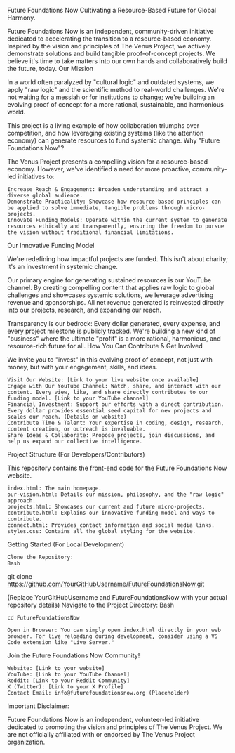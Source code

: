Future Foundations Now
Cultivating a Resource-Based Future for Global Harmony.

Future Foundations Now is an independent, community-driven initiative dedicated to accelerating the transition to a resource-based economy. Inspired by the vision and principles of The Venus Project, we actively demonstrate solutions and build tangible proof-of-concept projects. We believe it's time to take matters into our own hands and collaboratively build the future, today.
Our Mission

In a world often paralyzed by "cultural logic" and outdated systems, we apply "raw logic" and the scientific method to real-world challenges. We're not waiting for a messiah or for institutions to change; we're building an evolving proof of concept for a more rational, sustainable, and harmonious world.

This project is a living example of how collaboration triumphs over competition, and how leveraging existing systems (like the attention economy) can generate resources to fund systemic change.
Why "Future Foundations Now"?

The Venus Project presents a compelling vision for a resource-based economy. However, we've identified a need for more proactive, community-led initiatives to:

    Increase Reach & Engagement: Broaden understanding and attract a diverse global audience.
    Demonstrate Practicality: Showcase how resource-based principles can be applied to solve immediate, tangible problems through micro-projects.
    Innovate Funding Models: Operate within the current system to generate resources ethically and transparently, ensuring the freedom to pursue the vision without traditional financial limitations.

Our Innovative Funding Model

We're redefining how impactful projects are funded. This isn't about charity; it's an investment in systemic change.

Our primary engine for generating sustained resources is our YouTube channel. By creating compelling content that applies raw logic to global challenges and showcases systemic solutions, we leverage advertising revenue and sponsorships. All net revenue generated is reinvested directly into our projects, research, and expanding our reach.

Transparency is our bedrock: Every dollar generated, every expense, and every project milestone is publicly tracked. We're building a new kind of "business" where the ultimate "profit" is a more rational, harmonious, and resource-rich future for all.
How You Can Contribute & Get Involved

We invite you to "invest" in this evolving proof of concept, not just with money, but with your engagement, skills, and ideas.

    Visit Our Website: [Link to your live website once available]
    Engage with Our YouTube Channel: Watch, share, and interact with our content. Every view, like, and share directly contributes to our funding model. [Link to your YouTube channel]
    Financial Investment: Support our efforts with a direct contribution. Every dollar provides essential seed capital for new projects and scales our reach. (Details on website)
    Contribute Time & Talent: Your expertise in coding, design, research, content creation, or outreach is invaluable.
    Share Ideas & Collaborate: Propose projects, join discussions, and help us expand our collective intelligence.

Project Structure (For Developers/Contributors)

This repository contains the front-end code for the Future Foundations Now website.

    index.html: The main homepage.
    our-vision.html: Details our mission, philosophy, and the "raw logic" approach.
    projects.html: Showcases our current and future micro-projects.
    contribute.html: Explains our innovative funding model and ways to contribute.
    connect.html: Provides contact information and social media links.
    styles.css: Contains all the global styling for the website.

Getting Started (For Local Development)

    Clone the Repository:
    Bash

git clone https://github.com/YourGitHubUsername/FutureFoundationsNow.git

(Replace YourGitHubUsername and FutureFoundationsNow with your actual repository details)
Navigate to the Project Directory:
Bash

    cd FutureFoundationsNow

    Open in Browser: You can simply open index.html directly in your web browser. For live reloading during development, consider using a VS Code extension like "Live Server."

Join the Future Foundations Now Community!

    Website: [Link to your website]
    YouTube: [Link to your YouTube Channel]
    Reddit: [Link to your Reddit Community]
    X (Twitter): [Link to your X Profile]
    Contact Email: info@futurefoundationsnow.org (Placeholder)

Important Disclaimer:

Future Foundations Now is an independent, volunteer-led initiative dedicated to promoting the vision and principles of The Venus Project. We are not officially affiliated with or endorsed by The Venus Project organization.